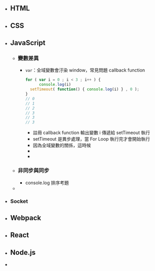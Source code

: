 - ## HTML
- ## CSS
- ## JavaScript
	- ### 變數差異
		- `var`：全域變數會汙染 window，常見問題 callback function
		  ```js
		  for ( var i = 0 ; i < 3 ; i++ ) {
		    	console.log(i)
		  	setTimeout( function() { console.log(i) } , 0 );
		  }
		  // 0
		  // 1
		  // 2
		  // 3
		  // 3
		  // 3
		  ```
			- 註冊 callback function 輸出變數 i 傳遞給 setTimeout 執行
			- setTimeout 是異步處理，當 For Loop 執行完才會開始執行
			- 因為全域變數的關係，這時候
			-
			-
	- ### 非同步與同步
		- console.log 排序考題
	-
- ### Socket
- ## Webpack
- ## React
- ## Node.js
-